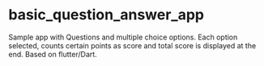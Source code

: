 # basic_question_answer_app

Sample app with Questions and multiple choice options.
Each option selected, counts certain points as score and total score is displayed at the end.
Based on flutter/Dart.